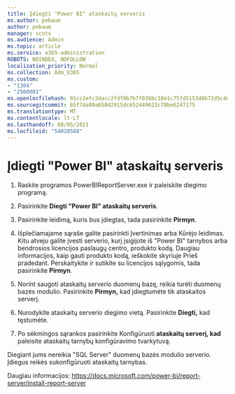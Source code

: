 ```yaml
---
title: Įdiegti "Power BI" ataskaitų serveris
ms.author: pebaum
author: pebaum
manager: scotv
ms.audience: Admin
ms.topic: article
ms.service: o365-administration
ROBOTS: NOINDEX, NOFOLLOW
localization_priority: Normal
ms.collection: Adm_O365
ms.custom:
- "1304"
- "2500001"
ms.openlocfilehash: 01cc2efc2dacc2fdf0b7b7f036bc18e1c75fd515348b72d5c4dde96949a51a2d
ms.sourcegitcommit: b5f7da89a650d2915dc652449623c78be6247175
ms.translationtype: MT
ms.contentlocale: lt-LT
ms.lasthandoff: 08/05/2021
ms.locfileid: "54028588"
---
```

# <a name="install-power-bi-report-server"></a>Įdiegti "Power BI" ataskaitų serveris

1. Raskite programos PowerBIReportServer.exe ir paleiskite diegimo programą.

2. Pasirinkite **Diegti "Power BI" ataskaitų serveris**.

3. Pasirinkite leidimą, kuris bus įdiegtas, tada pasirinkite **Pirmyn**.

4. Išplečiamajame sąraše galite pasirinkti Įvertinimas arba Kūrėjo leidimas.  Kitu atveju galite įvesti serverio, kurį įsigijote iš "Power BI" tarnybos arba bendrosios licencijos paslaugų centro, produkto kodą. Daugiau informacijos, kaip gauti produkto kodą, ieškokite skyriuje Prieš pradedant. Perskaitykite ir sutikite su licencijos sąlygomis, tada pasirinkite **Pirmyn**.

5. Norint saugoti ataskaitų serverio duomenų bazę, reikia turėti duomenų bazės modulio. Pasirinkite **Pirmyn,** kad įdiegtumėte tik ataskaitos serverį.

6. Nurodykite ataskaitų serverio diegimo vietą. Pasirinkite **Diegti,** kad tęstumėte.

7. Po sėkmingos sąrankos pasirinkite Konfigūruoti **ataskaitų serverį, kad** paleisite ataskaitų tarnybų konfigūravimo tvarkytuvą.

Diegiant jums nereikia "SQL Server" duomenų bazės modulio serverio. Įdiegus reikės sukonfigūruoti ataskaitų tarnybas.

Daugiau informacijos: https://docs.microsoft.com/power-bi/report-server/install-report-server

